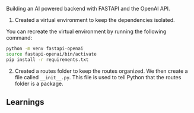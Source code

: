 Building an AI powered backend with FASTAPI and the OpenAI API.

1. Created a virtual environment to keep the dependencies isolated.

You can recreate the virtual environment by running the following command:
```bash
python -m venv fastapi-openai
source fastapi-openai/bin/activate
pip install -r requirements.txt
```

2. Created a routes folder to keep the routes organized. We then create a file called `__init__.py`. This file is used to tell Python that the routes folder is a package.

## Learnings